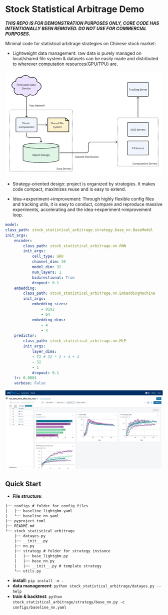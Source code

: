 # Stock Statistical Arbitrage Demo


**_THIS REPO IS FOR DEMONSTRATION PURPOSES ONLY, CORE CODE HAS INTENTIONALLY BEEN REMOVED. DO NOT USE FOR COMMERCIAL PURPOSES._**

Minimal code for statistical arbitrage strategies on Chinese stock market:
* Lightweight data management: raw data is purely managed on local/shared file system & datasets can be easily made and distributed to wherever computation resources(GPU/TPU) are.

![Data Management](./images/data_management.png)

* Strategy-oriented design: project is organized by strategies. It makes code compact, maximizes reuse and is easy to extend.

* Idea->experiment->improvement: Through highly flexible config files and tracking utils, it is easy to conduct, compare and reproduce massive experiments, accelerating and the idea->experiment->improvement loop.

```yaml
model:
class_path: stock_statistical_arbitrage.strategy.base_nn.BaseModel
init_args:
    encoder:
        class_path: stock_statistical_arbitrage.nn.RNN
        init_args:
            cell_type: GRU
            channel_dim: 10
            model_dim: 32
            num_layers: 1
            bidirectional: True
            dropout: 0.1
    embedding: 
        class_path: stock_statistical_arbitrage.nn.EmbeddingMachine
        init_args:
            embedding_sizes:
                - 8192
                - 64
            embedding_dims:
                - 4
                - 4
    predictor:
        class_path: stock_statistical_arbitrage.nn.MLP
        init_args:
            layer_dims:
            - 72 # 32 * 2 + 4 + 4
            - 32
            - 1
            dropout: 0.1
    lr: 0.0001
    verbose: False
```
![Tracking is important](./images/tracking.jpg)

## Quick Start

* **File structure**:
```text
├── configs # folder for config files
│   ├── baseline_lightgbm.yaml
│   └── baseline_nn.yaml
├── pyproject.toml
├── README.md
└── stock_statistical_arbitrage
    ├── datayes.py
    ├── __init__.py
    ├── nn.py
    ├── strategy # folder for strategy instance
    │   ├── base_lightgbm.py
    │   ├── base_nn.py
    │   ├── __init__.py # template strategy
    └── utils.py
```

* **install**: `pip install -e .`
* **data management**: `python stock_statistical_arbitrage/datayes.py --help`
* **train & backtest**: `python stock_statistical_arbitrage/strategy/base_nn.py -c configs/baseline_nn.yaml`

